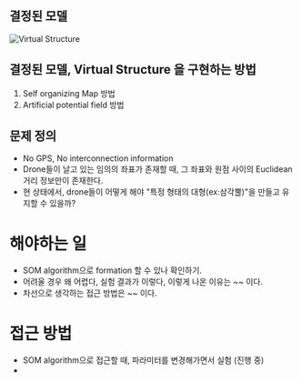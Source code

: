 
## 결정된 모델

![Virtual Structure](https://media.springernature.com/m685/springer-static/image/art%3A10.1007%2Fs42405-019-00180-7/MediaObjects/42405_2019_180_Fig1_HTML.png)


## 결정된 모델, Virtual Structure 을 구현하는 방법

1. Self organizing Map 방법
2. Artificial potential field 방법


## 문제 정의

- No GPS, No interconnection information
- Drone들이 날고 있는 임의의 좌표가 존재할 때, 그 좌표와 원점 사이의 Euclidean 거리 정보만이 존재한다. 
- 현 상태에서, drone들이 어떻게 해야 "특정 형태의 대형(ex:삼각뿔)"을 만들고 유지할 수 있을까?

# 해야하는 일

- SOM algorithm으로 formation 할 수 있나 확인하기. 
- 어려울 경우 왜 어렵다, 실험 결과가 이렇다, 이렇게 나온 이유는 ~~ 이다. 
- 차선으로 생각하는 접근 방법은 ~~ 이다. 

# 접근 방법

- SOM algorithm으로 접근할 때, 파라미터를 변경해가면서 실험 (진행 중)
- 